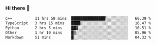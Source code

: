 ### Hi there 🌱
<!--START_SECTION:waka-->

```txt
C++          11 hrs 58 mins  ███████████████░░░░░░░░░░   60.39 %
TypeScript   3 hrs 15 mins   ████░░░░░░░░░░░░░░░░░░░░░   16.47 %
Python       2 hrs 5 mins    ██▓░░░░░░░░░░░░░░░░░░░░░░   10.51 %
Other        1 hr 10 mins    █▒░░░░░░░░░░░░░░░░░░░░░░░   05.96 %
Markdown     51 mins         █░░░░░░░░░░░░░░░░░░░░░░░░   04.32 %
```

<!--END_SECTION:waka-->
<!--
**Dieg0raf/Dieg0raf** is a ✨ _special_ ✨ repository because its `README.md` (this file) appears on your GitHub profile.

Here are some ideas to get you started:

- 🔭 I’m currently working on ...
- 🌱 I’m currently learning ...
- 👯 I’m looking to collaborate on ...
- 🤔 I’m looking for help with ...
- 💬 Ask me about ...
- 📫 How to reach me: ...
- 😄 Pronouns: ...
- ⚡ Fun fact: ...
-->
